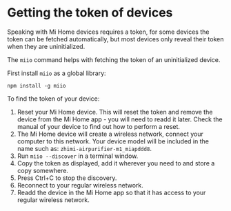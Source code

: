 # Getting the token of devices

Speaking with Mi Home devices requires a token, for some devices the token can
be fetched automatically, but most devices only reveal their token when they
are uninitialized.

The `miio` command helps with fetching the token of an uninitialized device.

First install `miio` as a global library:

```
npm install -g miio
```

To find the token of your device:

1. Reset your Mi Home device. This will reset the token and remove the device from the Mi Home app - you will need to readd it later. Check the manual of your device to find out how to perform a reset.
2. The Mi Home device will create a wireless network, connect your computer to this network. Your device model will be included in the name such as: `zhimi-airpurifier-m1_miapddd8`.
3. Run `miio --discover` in a terminal window.
4. Copy the token as displayed, add it wherever you need to and store a copy somewhere.
5. Press Ctrl+C to stop the discovery.
6. Reconnect to your regular wireless network.
7. Readd the device in the Mi Home app so that it has access to your regular wireless network.
